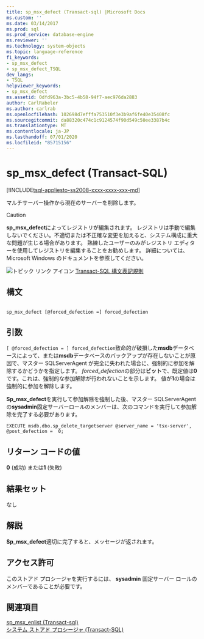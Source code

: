 ```yaml
---
title: sp_msx_defect (Transact-sql) |Microsoft Docs
ms.custom: ''
ms.date: 03/14/2017
ms.prod: sql
ms.prod_service: database-engine
ms.reviewer: ''
ms.technology: system-objects
ms.topic: language-reference
f1_keywords:
- sp_msx_defect
- sp_msx_defect_TSQL
dev_langs:
- TSQL
helpviewer_keywords:
- sp_msx_defect
ms.assetid: 0dfd963a-3bc5-4b58-94f7-aec976da2883
author: CarlRabeler
ms.author: carlrab
ms.openlocfilehash: 102698d7efffa753510f3e3b9af6fe40e35408fc
ms.sourcegitcommit: da88320c474c1c9124574f90d549c50ee3387b4c
ms.translationtype: MT
ms.contentlocale: ja-JP
ms.lasthandoff: 07/01/2020
ms.locfileid: "85715156"
---
```

# <a name="sp_msx_defect-transact-sql"></a>sp_msx_defect (Transact-SQL)
[!INCLUDE[tsql-appliesto-ss2008-xxxx-xxxx-xxx-md](../../includes/applies-to-version/sqlserver.md)]

  マルチサーバー操作から現在のサーバーを削除します。  
  
> [!CAUTION]  
>  **sp_msx_defect**によってレジストリが編集されます。 レジストリは手動で編集しないでください。不適切または不正確な変更を加えると、システム構成に重大な問題が生じる場合があります。 熟練したユーザーのみがレジストリ エディターを使用してレジストリを編集することをお勧めします。 詳細については、Microsoft Windows のドキュメントを参照してください。  
  
 ![トピック リンク アイコン](../../database-engine/configure-windows/media/topic-link.gif "トピック リンク アイコン") [Transact-SQL 構文表記規則](../../t-sql/language-elements/transact-sql-syntax-conventions-transact-sql.md)  
  
## <a name="syntax"></a>構文  
  
```  
  
sp_msx_defect [@forced_defection =] forced_defection  
```  
  
## <a name="arguments"></a>引数  
`[ @forced_defection = ] forced_defection`致命的が破損した**msdb**データベースによって、または**msdb**データベースのバックアップが存在しないことが原因で、マスター SQLServerAgent が完全に失われた場合に、強制的に参加を解除するかどうかを指定します。 *forced_defection*の部分は**ビット**で、既定値は**0**です。これは、強制的な参加解除が行われないことを示します。 値が**1**の場合は強制的に参加を解除します。  
  
 **Sp_msx_defect**を実行して参加解除を強制した後、マスター SQLServerAgent の**sysadmin**固定サーバーロールのメンバーは、次のコマンドを実行して参加解除を完了する必要があります。  
  
```  
EXECUTE msdb.dbo.sp_delete_targetserver @server_name = 'tsx-server', @post_defection =  0;  
```  
  
## <a name="return-code-values"></a>リターン コードの値  
 **0** (成功) または**1** (失敗)  
  
## <a name="result-sets"></a>結果セット  
 なし  
  
## <a name="remarks"></a>解説  
 **Sp_msx_defect**適切に完了すると、メッセージが返されます。  
  
## <a name="permissions"></a>アクセス許可  
 このストアド プロシージャを実行するには、 **sysadmin** 固定サーバー ロールのメンバーであることが必要です。  
  
## <a name="see-also"></a>関連項目  
 [sp_msx_enlist &#40;Transact-sql&#41;](../../relational-databases/system-stored-procedures/sp-msx-enlist-transact-sql.md)   
 [システム ストアド プロシージャ &#40;Transact-SQL&#41;](../../relational-databases/system-stored-procedures/system-stored-procedures-transact-sql.md)  
  
  
